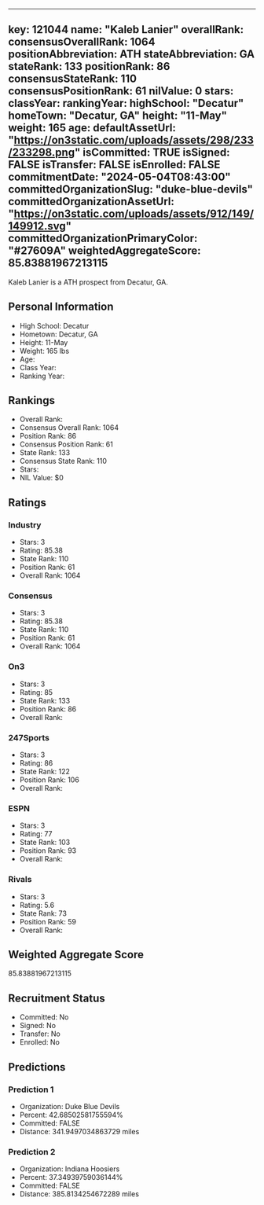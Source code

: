 ---
  key: 121044
  name: "Kaleb Lanier"
  overallRank: 
  consensusOverallRank: 1064
  positionAbbreviation: ATH
  stateAbbreviation: GA
  stateRank: 133
  positionRank: 86
  consensusStateRank: 110
  consensusPositionRank: 61
  nilValue: 0
  stars: 
  classYear: 
  rankingYear: 
  highSchool: "Decatur"
  homeTown: "Decatur, GA"
  height: "11-May"
  weight: 165
  age: 
  defaultAssetUrl: "https://on3static.com/uploads/assets/298/233/233298.png"
  isCommitted: TRUE
  isSigned: FALSE
  isTransfer: FALSE
  isEnrolled: FALSE
  commitmentDate: "2024-05-04T08:43:00"
  committedOrganizationSlug: "duke-blue-devils"
  committedOrganizationAssetUrl: "https://on3static.com/uploads/assets/912/149/149912.svg"
  committedOrganizationPrimaryColor: "#27609A"
  weightedAggregateScore: 85.83881967213115
  ---
  
  Kaleb Lanier is a ATH prospect from Decatur, GA.
  
  ## Personal Information
  - High School: Decatur
  - Hometown: Decatur, GA
  - Height: 11-May
  - Weight: 165 lbs
  - Age: 
  - Class Year: 
  - Ranking Year: 
  
  ## Rankings
  - Overall Rank: 
  - Consensus Overall Rank: 1064
  - Position Rank: 86
  - Consensus Position Rank: 61
  - State Rank: 133
  - Consensus State Rank: 110
  - Stars: 
  - NIL Value: $0
  
  ## Ratings
  
  ### Industry
  - Stars: 3
  - Rating: 85.38
  - State Rank: 110
  - Position Rank: 61
  - Overall Rank: 1064
  
  ### Consensus
  - Stars: 3
  - Rating: 85.38
  - State Rank: 110
  - Position Rank: 61
  - Overall Rank: 1064
  
  ### On3
  - Stars: 3
  - Rating: 85
  - State Rank: 133
  - Position Rank: 86
  - Overall Rank: 
  
  ### 247Sports
  - Stars: 3
  - Rating: 86
  - State Rank: 122
  - Position Rank: 106
  - Overall Rank: 
  
  ### ESPN
  - Stars: 3
  - Rating: 77
  - State Rank: 103
  - Position Rank: 93
  - Overall Rank: 
  
  ### Rivals
  - Stars: 3
  - Rating: 5.6
  - State Rank: 73
  - Position Rank: 59
  - Overall Rank: 
  
  ## Weighted Aggregate Score
  85.83881967213115
  
  ## Recruitment Status
  - Committed: No
  - Signed: No
  - Transfer: No
  - Enrolled: No
  
  
  
  ## Predictions
  
  ### Prediction 1
  - Organization: Duke Blue Devils
  - Percent: 42.68502581755594%
  - Committed: FALSE
  - Distance: 341.9497034863729 miles
  
  ### Prediction 2
  - Organization: Indiana Hoosiers
  - Percent: 37.34939759036144%
  - Committed: FALSE
  - Distance: 385.8134254672289 miles
  